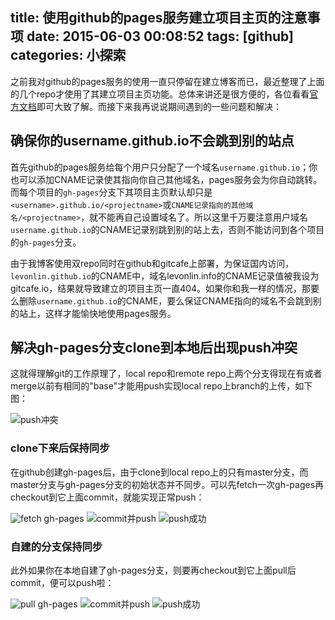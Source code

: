 title: 使用github的pages服务建立项目主页的注意事项
date: 2015-06-03 00:08:52
tags: [github]
categories: 小探索
---
之前我对github的pages服务的使用一直只停留在建立博客而已，最近整理了上面的几个repo才使用了其建立项目主页功能。总体来讲还是很方便的，各位看看[官方文档](https://help.github.com/categories/github-pages-basics/)即可大致了解。而接下来我再说说期间遇到的一些问题和解决：

## 确保你的username.github.io不会跳到别的站点
首先github的pages服务给每个用户只分配了一个域名`username.github.io`；你也可以添加CNAME记录使其指向你自己其他域名，pages服务会为你自动跳转。而每个项目的`gh-pages`分支下其项目主页默认却只是`<username>.github.io/<projectname>`或`CNAME记录指向的其他域名/<projectname>`，就不能再自己设置域名了。所以这里千万要注意用户域名`username.github.io`的CNAME记录别跳到别的站上去，否则不能访问到各个项目的`gh-pages`分支。

由于我博客使用双repo同时在github和gitcafe上部署，为保证国内访问，`levonlin.github.io`的CNAME中，域名levonlin.info的CNAME记录值被我设为gitcafe.io，结果就导致建立的项目主页一直404。如果你和我一样的情况，那要么删除`username.github.io`的CNAME，要么保证CNAME指向的域名不会跳到别的站上，这样才能愉快地使用pages服务。

## 解决gh-pages分支clone到本地后出现push冲突
这就得理解git的工作原理了，local repo和remote repo上两个分支得现在有或者merge以前有相同的"base"才能用push实现local repo上branch的上传，如下图：

![push冲突](http://ww4.sinaimg.cn/large/85ad0d9cgw1esqtsf76xoj20ko0camyb.jpg)

### clone下来后保持同步
在github创建gh-pages后，由于clone到local repo上的只有master分支，而master分支与gh-pages分支的初始状态并不同步。可以先fetch一次gh-pages再checkout到它上面commit，就能实现正常push：

![fetch gh-pages](http://ww3.sinaimg.cn/large/85ad0d9cgw1esqtth7lfzj20ia08kwfa.jpg)
![commit并push](http://ww4.sinaimg.cn/large/85ad0d9cgw1esqtw0e5y9j20k4084gmf.jpg)
![push成功](http://ww1.sinaimg.cn/large/85ad0d9cgw1esqtwe1345j20kk09rgmg.jpg)

### 自建的分支保持同步
此外如果你在本地自建了gh-pages分支，则要再checkout到它上面pull后commit，便可以push啦：

![pull gh-pages](http://ww2.sinaimg.cn/large/85ad0d9cgw1esqtwv14ikj20hz09awfc.jpg)
![commit并push](http://ww4.sinaimg.cn/large/85ad0d9cgw1esqtx54i5tj20kz0ahq3y.jpg)
![push成功](http://ww3.sinaimg.cn/large/85ad0d9cgw1esqtxdpn1rj20le0cf3zn.jpg)
